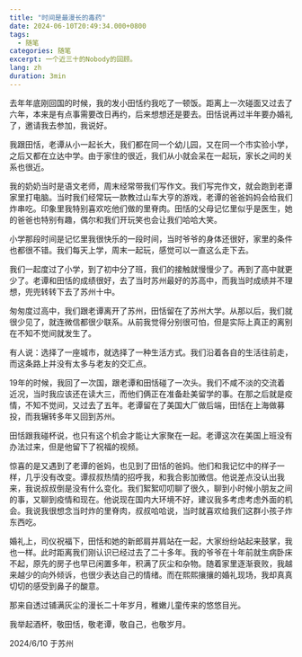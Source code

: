```yaml
---
title: "时间是最漫长的毒药"
date: 2024-06-10T20:49:34.000+0800
tags:
  - 随笔
categories: 随笔
excerpt: 一个近三十的Nobody的回顾。
lang: zh
duration: 3min
---
```


去年年底刚回国的时候，我的发小田恬约我吃了一顿饭。距离上一次碰面又过去了六年，本来是有点事需要改日再约，后来想想还是要去。田恬说再过半年要办婚礼了，邀请我去参加，我说好。

我跟田恬，老谭从小一起长大，我们都在同一个幼儿园，又在同一个市实验小学，之后又都在立达中学。由于家住的很近，我们从小就会呆在一起玩，家长之间的关系也很近。

我的奶奶当时是语文老师，周末经常带我们写作文。我们写完作文，就会跑到老谭家里打电脑。当时我们经常玩一款教过山车大亨的游戏，老谭的爸爸妈妈会给我们炸串吃。印象里我特别喜欢吃他们做的里脊肉。田恬的父母记忆里似乎是医生，她的爸爸也特别有趣，偶尔和我们开玩笑也会让我们哈哈大笑。

小学那段时间是记忆里我很快乐的一段时间，当时爷爷的身体还很好，家里的条件也都很不错。我们每天上学，周末一起玩，感觉可以一直这么走下去。

我们一起度过了小学，到了初中分了班，我们的接触就慢慢少了。再到了高中就更少了。老谭和田恬的成绩很好，去了当时苏州最好的苏高中，而我当时成绩并不理想，兜兜转转下去了苏州十中。

匆匆度过高中，我们跟老谭离开了苏州，田恬留在了苏州大学。从那以后，我们就很少见了，就连微信都很少联系。从前我觉得分别很可怕，但是实际上真正的离别在不知不觉间就发生了。

有人说：选择了一座城市，就选择了一种生活方式。我们沿着各自的生活往前走，而这条路上并没有太多与老友的交汇点。

19年的时候，我回了一次国，跟老谭和田恬碰了一次头。我们不咸不淡的交流着近况，当时我应该还在读大三，而他们俩正在准备赴美留学的事。在那之后就是疫情，不知不觉间，又过去了五年。老谭留在了美国大厂做后端，田恬在上海做募投，而我辗转多年又回到苏州。

田恬跟我碰杯说，也只有这个机会才能让大家聚在一起。老谭这次在美国上班没有办法过来，但是他留下了祝福的视频。

惊喜的是又遇到了老谭的爸妈，也见到了田恬的爸妈。他们和我记忆中的样子一样，几乎没有改变。谭叔叔热情的招呼我，和我合影加微信。他说差点没认出我来，我说叔叔倒是没有什么变化。我们絮絮叨叨聊了很久，聊到小时候小朋友之间的事，又聊到疫情和现在。他说现在国内大环境不好，建议我多考虑考虑外面的机会。我说我很想念当时炸的里脊肉，叔叔哈哈说，当时就喜欢给我们这群小孩子炸东西吃。

婚礼上，司仪祝福下，田恬和她的新郎肩并肩站在一起，大家纷纷站起来鼓掌，我也一样。此时距离我们刚认识已经过去了二十多年。我的爷爷在十年前就生病卧床不起，原先的房子也早已闲置多年，积满了灰尘和杂物。随着家里逐渐衰败，我越来越少的向外倾诉，也很少表达自己的情绪。而在熙熙攘攘的婚礼现场，我却真真切切的感受到鼻子的酸意。

那来自透过铺满灰尘的漫长二十年岁月，稚嫩儿童传来的悠悠目光。

我举起酒杯，敬田恬，敬老谭，敬自己，也敬岁月。

2024/6/10 于苏州

